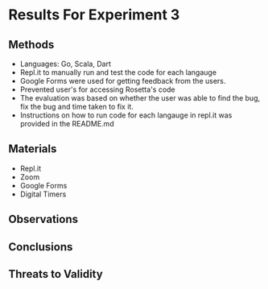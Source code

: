 
# Results For Experiment 3

##  Methods
* Languages: Go, Scala, Dart
* Repl.it to manually run and test the code for each langauge
* Google Forms were used for getting feedback from the users.
* Prevented user's for accessing Rosetta's code
* The evaluation was based on whether the user was able to find the bug, fix the bug and time taken to fix it.
* Instructions on how to run code for each langauge in repl.it was provided in the README.md
## Materials
* Repl.it
* Zoom
* Google Forms
* Digital Timers
## Observations

## Conclusions

## Threats to Validity
